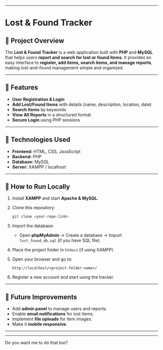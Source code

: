 
---

# Lost & Found Tracker

## 🔹 Project Overview

The **Lost & Found Tracker** is a web application built with **PHP** and **MySQL** that helps users **report and search for lost or found items**.
It provides an easy interface to **register, add items, search items, and manage reports**, making lost-and-found management simple and organized.

---

## 🔹 Features

* **User Registration & Login**
* **Add Lost/Found Items** with details (name, description, location, date)
* **Search Items** by keywords
* **View All Reports** in a structured format
* **Secure Login** using PHP sessions

---

## 🔹 Technologies Used

* **Frontend:** HTML, CSS, JavaScript
* **Backend:** PHP
* **Database:** MySQL
* **Server:** XAMPP / localhost

---

## 🔹 How to Run Locally

1. Install **XAMPP** and start **Apache & MySQL**.
2. Clone this repository:

   ```bash
   git clone <your-repo-link>
   ```
3. Import the database:

   * Open **phpMyAdmin** → Create a database → Import `lost_found_db.sql` (if you have SQL file).
4. Place the project folder in `htdocs` (if using XAMPP).
5. Open your browser and go to:

   ```
   http://localhost/<project-folder-name>/
   ```
6. Register a new account and start using the tracker.

---



## 🔹 Future Improvements

* Add **admin panel** to manage users and reports.
* Enable **email notifications** for lost items.
* Implement **file uploads** for item images.
* Make it **mobile responsive**.

---



---



Do you want me to do that too?
